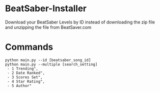 # BeatSaber-Installer
Download your BeatSaber Levels by ID instead of downloading the zip file and unzipping the file from BeatSaver.com

# Commands
```
python main.py --id [beatsaber_song_id]
python main.py --multiple [search_setting]
 - 1 Trending",
 - 2 Date Ranked",
 - 3 Scores Set",
 - 4 Star Rating",
 - 5 Author"
```

